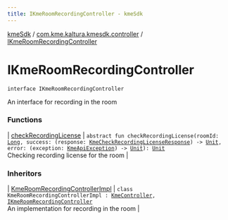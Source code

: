```yaml
---
title: IKmeRoomRecordingController - kmeSdk
---
```


[kmeSdk](../../index.html) / [com.kme.kaltura.kmesdk.controller](../index.html) / [IKmeRoomRecordingController](./index.html)

# IKmeRoomRecordingController

`interface IKmeRoomRecordingController`

An interface for recording in the room

### Functions

| [checkRecordingLicense](check-recording-license.html) | `abstract fun checkRecordingLicense(roomId: `[`Long`](https://kotlinlang.org/api/latest/jvm/stdlib/kotlin/-long/index.html)`, success: (response: `[`KmeCheckRecordingLicenseResponse`](../../com.kme.kaltura.kmesdk.rest.response.room/-kme-check-recording-license-response/index.html)`) -> `[`Unit`](https://kotlinlang.org/api/latest/jvm/stdlib/kotlin/-unit/index.html)`, error: (exception: `[`KmeApiException`](../../com.kme.kaltura.kmesdk.rest/-kme-api-exception/index.html)`) -> `[`Unit`](https://kotlinlang.org/api/latest/jvm/stdlib/kotlin/-unit/index.html)`): `[`Unit`](https://kotlinlang.org/api/latest/jvm/stdlib/kotlin/-unit/index.html)<br>Checking recording license for the room |

### Inheritors

| [KmeRoomRecordingControllerImpl](../../com.kme.kaltura.kmesdk.controller.impl/-kme-room-recording-controller-impl/index.html) | `class KmeRoomRecordingControllerImpl : `[`KmeController`](../../com.kme.kaltura.kmesdk.controller.impl/-kme-controller/index.html)`, `[`IKmeRoomRecordingController`](./index.html)<br>An implementation for recording in the room |

